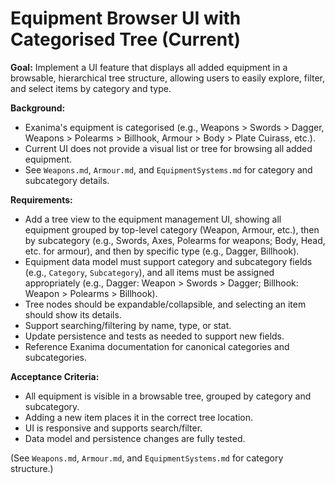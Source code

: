 # Equipment Browser UI with Categorised Tree (Current)

**Goal:** Implement a UI feature that displays all added equipment in a browsable, hierarchical tree structure, allowing users to easily explore, filter, and select items by category and type.

**Background:**
- Exanima's equipment is categorised (e.g., Weapons > Swords > Dagger, Weapons > Polearms > Billhook, Armour > Body > Plate Cuirass, etc.).
- Current UI does not provide a visual list or tree for browsing all added equipment.
- See `Weapons.md`, `Armour.md`, and `EquipmentSystems.md` for category and subcategory details.

**Requirements:**
- Add a tree view to the equipment management UI, showing all equipment grouped by top-level category (Weapon, Armour, etc.), then by subcategory (e.g., Swords, Axes, Polearms for weapons; Body, Head, etc. for armour), and then by specific type (e.g., Dagger, Billhook).
- Equipment data model must support category and subcategory fields (e.g., `Category`, `Subcategory`), and all items must be assigned appropriately (e.g., Dagger: Weapon > Swords > Dagger; Billhook: Weapon > Polearms > Billhook).
- Tree nodes should be expandable/collapsible, and selecting an item should show its details.
- Support searching/filtering by name, type, or stat.
- Update persistence and tests as needed to support new fields.
- Reference Exanima documentation for canonical categories and subcategories.

**Acceptance Criteria:**
- All equipment is visible in a browsable tree, grouped by category and subcategory.
- Adding a new item places it in the correct tree location.
- UI is responsive and supports search/filter.
- Data model and persistence changes are fully tested.

(See `Weapons.md`, `Armour.md`, and `EquipmentSystems.md` for category structure.)
